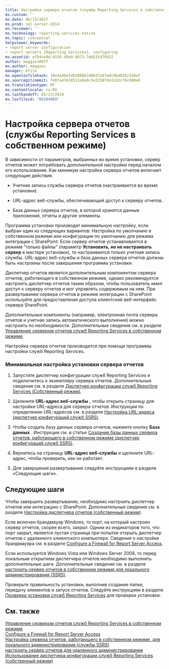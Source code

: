 ```yaml
---
title: Настройка сервера отчетов (службы Reporting Services в собственном режиме) | Документы Майкрософт
ms.custom: ''
ms.date: 06/13/2017
ms.prod: sql-server-2014
ms.reviewer: ''
ms.technology: reporting-services-native
ms.topic: conceptual
helpviewer_keywords:
- report server configuration
- report servers [Reporting Services], configuring
ms.assetid: ef84ce9d-9156-48e9-8073-7e0535476932
author: maggiesMSFT
ms.author: maggies
manager: kfile
ms.openlocfilehash: 10e4a4befd8300863d8637a87e8c9bd03622d0af
ms.sourcegitcommit: f40fa47619512a9a9c3e3258fda3242c76c008e6
ms.translationtype: MT
ms.contentlocale: ru-RU
ms.lasthandoff: 05/23/2019
ms.locfileid: "66104069"
---
```

# <a name="configure-a-report-server-reporting-services-native-mode"></a>Настройка сервера отчетов (службы Reporting Services в собственном режиме)
  В зависимости от параметров, выбранных во время установки, сервер отчетов может потребовать дополнительной настройки перед началом его использования. Как минимум настройка сервера отчетов включает следующие действия.  
  
-   Учетная запись службы сервера отчетов (настраивается во время установки).  
  
-   URL-адрес веб-службы, обеспечивающей доступ к серверу отчетов.  
  
-   База данных сервера отчетов, в которой хранятся данные приложений, отчеты и другие элементы.  
  
 Программа установки производит минимальную настройку, если выбран один из следующих вариантов: Настройка по умолчанию в собственном режиме или конфигурации по умолчанию для режима интеграции с SharePoint. Если сервер отчетов устанавливается в режиме "только файлы" (параметр **Установить, но не настраивать сервер** в мастере установки), то настраивается только учетная запись службы. URL-адрес веб-службы и база данных сервера отчетов должны быть настроены после завершения программы установки.  
  
 Диспетчер отчетов является дополнительным компонентом сервера отчетов, работающего в собственном режиме, однако рекомендуется настроить диспетчер отчетов таким образом, чтобы пользователь имел доступ к серверу отчетов и мог управлять содержимым на нем. При развертывании сервера отчетов в режиме интеграции с SharePoint используйте для предоставления доступа клиентский веб-интерфейс сервера SharePoint.  
  
 Дополнительные компоненты (например, электронная почта сервера отчетов и учетная запись автоматического выполнения) можно настроить по необходимости. Дополнительные сведения см. в разделе [Управление сервером отчетов служб Reporting Services в собственном режиме](manage-a-reporting-services-native-mode-report-server.md).  
  
 Настройка сервера отчетов производится при помощи программы настройки служб Reporting Services.  
  
### <a name="to-minimally-configure-a-report-server-installation"></a>Минимальная настройка установки сервера отчетов  
  
1.  Запустите диспетчер конфигурации служб Reporting Services и подключитесь к экземпляру сервера отчетов. Дополнительные сведения см. в разделе [Диспетчер конфигурации служб Reporting Services (Собственный режим)](../../sql-server/install/reporting-services-configuration-manager-native-mode.md).  
  
2.  Щелкните **URL-адрес веб-службы** , чтобы открыть страницу для настройки URL-адреса для сервера отчетов. Инструкции по определению URL-адресов см. в разделе [Настройка URL-адреса (диспетчер конфигураций служб SSRS)](../install-windows/configure-a-url-ssrs-configuration-manager.md).  
  
3.  Чтобы создать базу данных сервера отчетов, нажмите кнопку **База данных** . Инструкции см. в статье [Создание базы данных сервера отчетов, работающего в собственном режиме (диспетчер конфигураций служб SSRS)](../install-windows/ssrs-report-server-create-a-native-mode-report-server-database.md).  
  
4.  Вернитесь на страницу **URL-адрес веб-службы** и щелкните URL-адрес, чтобы проверить, как он работает.  
  
5.  Для завершения развертывания следуйте инструкциям в разделе «Следующие шаги».  
  
## <a name="next-steps"></a>Следующие шаги  
 Чтобы завершить развертывание, необходимо настроить диспетчер отчетов или интеграцию с SharePoint. Дополнительные сведения см. в разделе [Настройка диспетчера отчетов (собственный режим)](configure-web-portal.md).  
  
 Если включен брандмауэр Windows, то порт, на который настроен сервер отчетов, скорее всего, закрыт. Одним из индикаторов того, что порт закрыт, является пустая страница при попытке открыть диспетчер отчетов с удаленного клиентского компьютера. Сведения о настройке брандмауэра см. в разделе [Configure a Firewall for Report Server Access](configure-a-firewall-for-report-server-access.md).  
  
 Если используется Windows Vista или Windows Server 2008, то перед локальным открытием диспетчера отчетов необходимо выполнить дополнительные шаги. Дополнительные сведения см. в разделе [настроить сервер отчетов в собственном режиме для локального администрирования &#40;SSRS&#41;](configure-a-native-mode-report-server-for-local-administration-ssrs.md).  
  
 Проверьте правильность установки, выполнив создание папки, передачу элементов и запуск отчетов. Следуйте инструкциям в разделе [Проверка установки служб Reporting Services](../install-windows/verify-a-reporting-services-installation.md) для проверки установки.  
  
## <a name="see-also"></a>См. также  
 [Управление сервером отчетов служб Reporting Services в собственном режиме](manage-a-reporting-services-native-mode-report-server.md)   
 [Configure a Firewall for Report Server Access](configure-a-firewall-for-report-server-access.md)   
 [Настройка сервера отчетов, работающего в собственном режиме, для локального администрирования (службы SSRS)](configure-a-native-mode-report-server-for-local-administration-ssrs.md)   
 [настроить сервер отчетов для удаленного администрирования](configure-a-report-server-for-remote-administration.md)   
 [Использование диспетчера конфигурации служб Reporting Services (собственный режим)](../../sql-server/install/reporting-services-configuration-manager-native-mode.md)  
  
  
